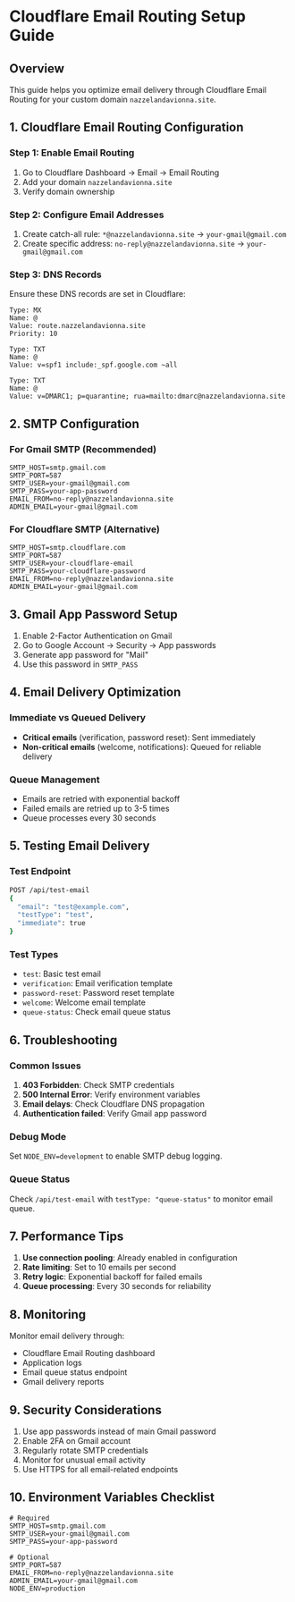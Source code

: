 # Cloudflare Email Routing Setup Guide

## Overview
This guide helps you optimize email delivery through Cloudflare Email Routing for your custom domain `nazzelandavionna.site`.

## 1. Cloudflare Email Routing Configuration

### Step 1: Enable Email Routing
1. Go to Cloudflare Dashboard → Email → Email Routing
2. Add your domain `nazzelandavionna.site`
3. Verify domain ownership

### Step 2: Configure Email Addresses
1. Create catch-all rule: `*@nazzelandavionna.site` → `your-gmail@gmail.com`
2. Create specific address: `no-reply@nazzelandavionna.site` → `your-gmail@gmail.com`

### Step 3: DNS Records
Ensure these DNS records are set in Cloudflare:
```
Type: MX
Name: @
Value: route.nazzelandavionna.site
Priority: 10

Type: TXT
Name: @
Value: v=spf1 include:_spf.google.com ~all

Type: TXT
Name: @
Value: v=DMARC1; p=quarantine; rua=mailto:dmarc@nazzelandavionna.site
```

## 2. SMTP Configuration

### For Gmail SMTP (Recommended)
```env
SMTP_HOST=smtp.gmail.com
SMTP_PORT=587
SMTP_USER=your-gmail@gmail.com
SMTP_PASS=your-app-password
EMAIL_FROM=no-reply@nazzelandavionna.site
ADMIN_EMAIL=your-gmail@gmail.com
```

### For Cloudflare SMTP (Alternative)
```env
SMTP_HOST=smtp.cloudflare.com
SMTP_PORT=587
SMTP_USER=your-cloudflare-email
SMTP_PASS=your-cloudflare-password
EMAIL_FROM=no-reply@nazzelandavionna.site
ADMIN_EMAIL=your-gmail@gmail.com
```

## 3. Gmail App Password Setup

1. Enable 2-Factor Authentication on Gmail
2. Go to Google Account → Security → App passwords
3. Generate app password for "Mail"
4. Use this password in `SMTP_PASS`

## 4. Email Delivery Optimization

### Immediate vs Queued Delivery
- **Critical emails** (verification, password reset): Sent immediately
- **Non-critical emails** (welcome, notifications): Queued for reliable delivery

### Queue Management
- Emails are retried with exponential backoff
- Failed emails are retried up to 3-5 times
- Queue processes every 30 seconds

## 5. Testing Email Delivery

### Test Endpoint
```bash
POST /api/test-email
{
  "email": "test@example.com",
  "testType": "test",
  "immediate": true
}
```

### Test Types
- `test`: Basic test email
- `verification`: Email verification template
- `password-reset`: Password reset template
- `welcome`: Welcome email template
- `queue-status`: Check email queue status

## 6. Troubleshooting

### Common Issues
1. **403 Forbidden**: Check SMTP credentials
2. **500 Internal Error**: Verify environment variables
3. **Email delays**: Check Cloudflare DNS propagation
4. **Authentication failed**: Verify Gmail app password

### Debug Mode
Set `NODE_ENV=development` to enable SMTP debug logging.

### Queue Status
Check `/api/test-email` with `testType: "queue-status"` to monitor email queue.

## 7. Performance Tips

1. **Use connection pooling**: Already enabled in configuration
2. **Rate limiting**: Set to 10 emails per second
3. **Retry logic**: Exponential backoff for failed emails
4. **Queue processing**: Every 30 seconds for reliability

## 8. Monitoring

Monitor email delivery through:
- Cloudflare Email Routing dashboard
- Application logs
- Email queue status endpoint
- Gmail delivery reports

## 9. Security Considerations

1. Use app passwords instead of main Gmail password
2. Enable 2FA on Gmail account
3. Regularly rotate SMTP credentials
4. Monitor for unusual email activity
5. Use HTTPS for all email-related endpoints

## 10. Environment Variables Checklist

```env
# Required
SMTP_HOST=smtp.gmail.com
SMTP_USER=your-gmail@gmail.com
SMTP_PASS=your-app-password

# Optional
SMTP_PORT=587
EMAIL_FROM=no-reply@nazzelandavionna.site
ADMIN_EMAIL=your-gmail@gmail.com
NODE_ENV=production
```
